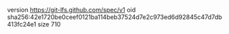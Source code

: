 version https://git-lfs.github.com/spec/v1
oid sha256:42e1720be0ceef0121ba114beb37524d7e2c973ed6d92845c47d7db413fc24e1
size 710
